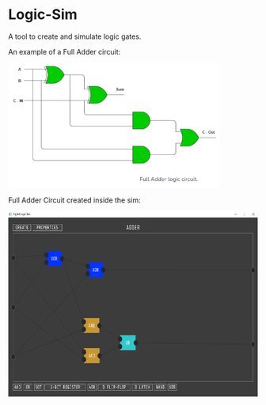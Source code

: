 # Logic-Sim
A tool to create and simulate logic gates.

An example of a Full Adder circuit:

<img src="https://raw.githubusercontent.com/connerlinskens/Logic-Sim/main/readme-res/Adder-Logic.PNG?token=GHSAT0AAAAAACD4ZZTRIELLMYOQTVK2G6HSZEJS4EA"  width="428" height="252">

Full Adder Circuit created inside the sim:

<img src="https://raw.githubusercontent.com/connerlinskens/Logic-Sim/main/readme-res/Adder-Screenshot.PNG?token=GHSAT0AAAAAACD4ZZTRDPZYA3L7QFE2VVQ4ZEJS4OA"  width="642" height="375">